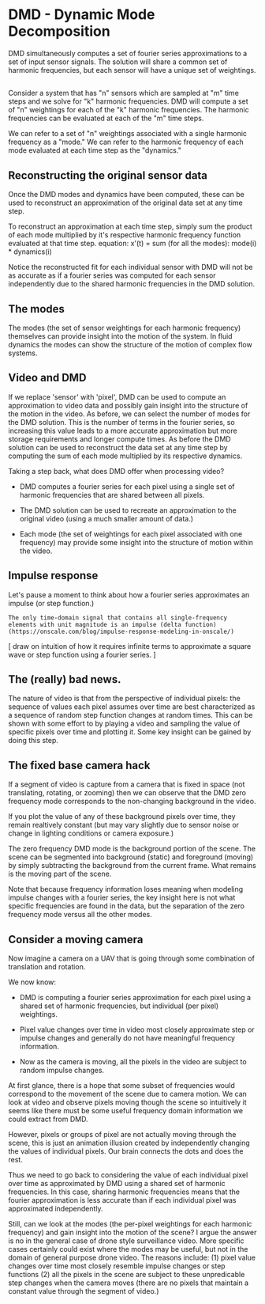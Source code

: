 # DMD - Dynamic Mode Decomposition

DMD simultaneously computes a set of fourier series approximations to
a set of input sensor signals. The solution will share a common set of
harmonic frequencies, but each sensor will have a unique set of
weightings.

##

Consider a system that has "n" sensors which are sampled at "m" time
steps and we solve for "k" harmonic frequencies.  DMD will compute a
set of "n" weightings for each of the "k" harmonic frequencies.  The
harmonic frequencies can be evaluated at each of the "m" time steps.

We can refer to a set of "n" weightings associated with a single
harmonic frequency as a "mode."  We can refer to the harmonic
frequency of each mode evaluated at each time step as the "dynamics."

## Reconstructing the original sensor data

Once the DMD modes and dynamics have been computed, these can be used
to reconstruct an approximation of the original data set at any time
step.

To reconstruct an approximation at each time step, simply sum the
product of each mode multiplied by it's respective harmonic frequency
function evaluated at that time step.  equation: x'(t) = sum (for all
the modes): mode(i) * dynamics(i)

Notice the reconstructed fit for each individual sensor with DMD will
not be as accurate as if a fourier series was computed for each sensor
independently due to the shared harmonic frequencies in the DMD
solution.

## The modes

The modes (the set of sensor weightings for each harmonic frequency)
themselves can provide insight into the motion of the system.  In
fluid dynamics the modes can show the structure of the motion of
complex flow systems.

## Video and DMD

If we replace 'sensor' with 'pixel', DMD can be used to compute an
approximation to video data and possibly gain insight into the
structure of the motion in the video.  As before, we can select the
number of modes for the DMD solution.  This is the number of terms in
the fourier series, so increasing this value leads to a more accurate
approximation but more storage requirements and longer compute times.
As before the DMD solution can be used to reconstruct the data set at
any time step by computing the sum of each mode multiplied by its
respective dynamics.

Taking a step back, what does DMD offer when processing video?

* DMD computes a fourier series for each pixel using a single set of
  harmonic frequencies that are shared between all pixels.

* The DMD solution can be used to recreate an approximation to the
  original video (using a much smaller amount of data.)

* Each mode (the set of weightings for each pixel associated with one
  frequency) may provide some insight into the structure of motion
  within the video.

## Impulse response

Let's pause a moment to think about how a fourier series approximates
an impulse (or step function.)

    The only time-domain signal that contains all single-frequency
    elements with unit magnitude is an impulse (delta function)
    (https://onscale.com/blog/impulse-response-modeling-in-onscale/)

[ draw on intuition of how it requires infinite terms to approximate a
square wave or step function using a fourier series. ]

## The (really) bad news.

The nature of video is that from the perspective of individual pixels:
the sequence of values each pixel assumes over time are best
characterized as a sequence of random step function changes at random
times.  This can be shown with some effort to by playing a video and
sampling the value of specific pixels over time and plotting it.  Some
key insight can be gained by doing this step.

## The fixed base camera hack

If a segment of video is capture from a camera that is fixed in space
(not translating, rotating, or zooming) then we can observe that the
DMD zero frequency mode corresponds to the non-changing background in
the video.

If you plot the value of any of these background pixels over time,
they remain realtively constant (but may vary slightly due to sensor
noise or change in lighting conditions or camera exposure.)

The zero frequency DMD mode is the background portion of the scene.
The scene can be segmented into background (static) and foreground
(moving) by simply subtracting the background from the current frame.
What remains is the moving part of the scene.

Note that because frequency information loses meaning when modeling
impulse changes with a fourier series, the key insight here is not
what specific frequencies are found in the data, but the separation of
the zero frequency mode versus all the other modes.

## Consider a moving camera

Now imagine a camera on a UAV that is going through some combination
of translation and rotation.

We now know:

* DMD is computing a fourier series approximation for each pixel using
  a shared set of harmonic frequencies, but individual (per pixel)
  weightings.

* Pixel value changes over time in video most closely approximate step
  or impulse changes and generally do not have meaningful frequency
  information.

* Now as the camera is moving, all the pixels in the video are subject
  to random impulse changes.

At first glance, there is a hope that some subset of frequencies would
correspond to the movement of the scene due to camera motion.  We can
look at video and observe pixels moving though the scene so
intuitively it seems like there must be some useful frequency domain
information we could extract from DMD.

However, pixels or groups of pixel are not actually moving through the
scene, this is just an animation illusion created by independently
changing the values of individual pixels.  Our brain connects the dots
and does the rest.

Thus we need to go back to considering the value of each individual
pixel over time as approximated by DMD using a shared set of harmonic
frequencies.  In this case, sharing harmonic frequencies means that
the fourier approximation is less accurate than if each individual
pixel was approximated independently.

Still, can we look at the modes (the per-pixel weightings for each
harmonic frequency) and gain insight into the motion of the scene?  I
argue the answer is no in the general case of drone style surveillance
video.  More specific cases certainly could exist where the modes may
be useful, but not in the domain of general purpose drone video.  The
reasons include: (1) pixel value changes over time most closely
resemble impulse changes or step functions (2) all the pixels in the
scene are subject to these unpredicable step changes when the camera
moves (there are no pixels that maintain a constant value through the
segment of video.)

